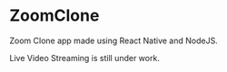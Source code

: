 # ZoomClone
Zoom Clone app made using React Native and NodeJS. 

Live Video Streaming is still under work.
